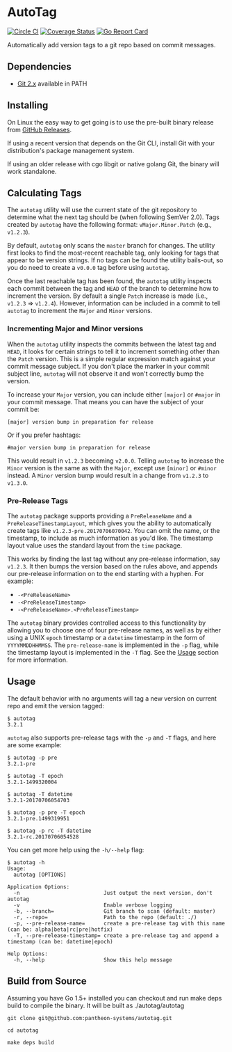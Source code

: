 AutoTag
=======

[![Circle CI](https://circleci.com/gh/pantheon-systems/autotag.svg?style=shield&circle-token=ef9a68c180d0d470c594d39caf9e2a86fc529935)](https://circleci.com/gh/pantheon-systems/autotag)
[![Coverage Status](https://coveralls.io/repos/github/pantheon-systems/autotag/badge.svg?branch=master)](https://coveralls.io/github/pantheon-systems/autotag?branch=master)
[![Go Report Card](https://goreportcard.com/badge/github.com/pantheon-systems/autotag)](https://goreportcard.com/report/github.com/pantheon-systems/autotag)

Automatically add version tags to a git repo based on commit messages.

Dependencies
------------

* [Git 2.x](https://git-scm.com/downloads) available in PATH

Installing
----------

On Linux the easy way to get going is to use the pre-built binary release from [GitHub Releases](https://github.com/pantheon-systems/autotag/releases).

If using a recent version that depends on the Git CLI, install Git with your distribution's package management system.

If using an older release with cgo libgit or native golang Git, the binary will work standalone.

Calculating Tags
----------------

The `autotag` utility will use the current state of the git repository to determine what the next tag should be (when following SemVer 2.0).
Tags created by `autotag` have the following format: `vMajor.Minor.Patch` (e.g., `v1.2.3`).

By default, `autotag` only scans the `master` branch for changes. The utility first looks to find the most-recent reachable tag, only
looking for tags that appear to be version strings. If no tags can be found the utility bails-out, so you do need to create a `v0.0.0` tag
before using `autotag`.

Once the last reachable tag has been found, the `autotag` utility inspects each commit between the tag and `HEAD` of the branch to determine
how to increment the version. By default a single `Patch` increase is made (i.e., `v1.2.3` => `v1.2.4`). However, information can be included
in a commit to tell `autotag` to increment the `Major` and `Minor` versions.

### Incrementing Major and Minor versions

When the `autotag` utility inspects the commits between the latest tag and `HEAD`, it looks for certain strings to tell it to increment
something other than the `Patch` version. This is a simple regular expression match against your commit message subject. If you don't
place the marker in your commit subject line, `autotag` will not observe it and won't correctly bump the version.

To increase your `Major` version, you can include either `[major]` or `#major` in your commit message. That means you can have the subject
of your commit be:

```console
[major] version bump in preparation for release
```

Or if you prefer hashtags:

```console
#major version bump in preparation for release
```

This would result in `v1.2.3` becoming `v2.0.0`. Telling `autotag` to increase the `Minor` version is the same as with the `Major`, except
use `[minor]` or `#minor` instead. A `Minor` version bump would result in a change from `v1.2.3` to `v1.3.0`.

### Pre-Release Tags

The `autotag` package supports providing a `PreReleaseName` and a `PreReleaseTimestampLayout`, which gives you the ability to automatically
create tags like `v1.2.3-pre.20170706070042`. You can omit the name, or the timestamp, to include as much information as you'd like. The
timestamp layout value uses the standard layout from the `time` package.

This works by finding the last tag without any pre-release information, say `v1.2.3`. It then bumps the version based on the rules above,
and appends our pre-release information on to the end starting with a hyphen. For example:

* `-<PreReleaseName>`
* `-<PreReleaseTimestamp>`
* `-<PreReleaseName>.<PreReleaseTimestamp>`

The `autotag` binary provides controlled access to this functionality by allowing you to choose one of four pre-release names, as well
as by either using a UNIX `epoch` timestamp or a `datetime` timestamp in the form of `YYYYMMDDHHMMSS`. The `pre-release-name` is
implemented in the `-p` flag, while the timestamp layout is implemented in the `-T` flag. See the [Usage](#Usage) section for more
information.

Usage
-----

The default behavior with no arguments will tag a new version on current repo and emit the version tagged:

```console
$ autotag
3.2.1
```

`autotag` also supports pre-release tags with the `-p` and `-T` flags, and here are some example:

```console
$ autotag -p pre
3.2.1-pre

$ autotag -T epoch
3.2.1-1499320004

$ autotag -T datetime
3.2.1-20170706054703

$ autotag -p pre -T epoch
3.2.1-pre.1499319951

$ autotag -p rc -T datetime
3.2.1-rc.20170706054528
```

You can get more help using the `-h/--help` flag:

```console
$ autotag -h
Usage:
  autotag [OPTIONS]

Application Options:
  -n                           Just output the next version, don't autotag
  -v                           Enable verbose logging
  -b, --branch=                Git branch to scan (default: master)
  -r, --repo=                  Path to the repo (default: ./)
  -p, --pre-release-name=      create a pre-release tag with this name (can be: alpha|beta|rc|pre|hotfix)
  -T, --pre-release-timestamp= create a pre-release tag and append a timestamp (can be: datetime|epoch)

Help Options:
  -h, --help                   Show this help message
```

Build from Source
-----------------

Assuming you have Go 1.5+ installed you can checkout and run make deps build to compile the binary. It will be built as ./autotag/autotag

```console
git clone git@github.com:pantheon-systems/autotag.git

cd autotag

make deps build
```
